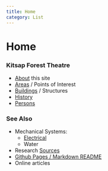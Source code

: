 ```yaml
---
title: Home
category: List
---
```

# Home
### Kitsap Forest Theatre

- [About](About) this site
- [Areas](Area) / Points of Interest
- [Buildings](Building) / Structures
- [History](History)
- [Persons](Person)

### See Also

- Mechanical Systems:
    + [Electrical](Electric)
    + Water
- Research [Sources](Source)
- [Github Pages / Markdown README](README)
- Online articles
